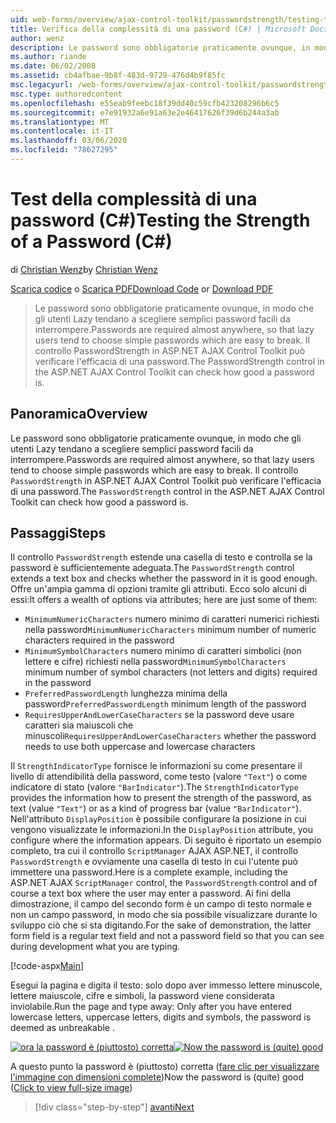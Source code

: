 ```yaml
---
uid: web-forms/overview/ajax-control-toolkit/passwordstrength/testing-the-strength-of-a-password-cs
title: Verifica della complessità di una password (C#) | Microsoft Docs
author: wenz
description: Le password sono obbligatorie praticamente ovunque, in modo che gli utenti Lazy tendano a scegliere semplici password facili da interrompere. Controllo PasswordStrength in ASP. N...
ms.author: riande
ms.date: 06/02/2008
ms.assetid: cb4afbae-9b8f-483d-9729-476d4b9f85fc
msc.legacyurl: /web-forms/overview/ajax-control-toolkit/passwordstrength/testing-the-strength-of-a-password-cs
msc.type: authoredcontent
ms.openlocfilehash: e55eab9feebc18f39dd40c59cfb423208296b6c5
ms.sourcegitcommit: e7e91932a6e91a63e2e46417626f39d6b244a3ab
ms.translationtype: MT
ms.contentlocale: it-IT
ms.lasthandoff: 03/06/2020
ms.locfileid: "78627295"
---
```

# <a name="testing-the-strength-of-a-password-c"></a><span data-ttu-id="37363-104">Test della complessità di una password (C#)</span><span class="sxs-lookup"><span data-stu-id="37363-104">Testing the Strength of a Password (C#)</span></span>

<span data-ttu-id="37363-105">di [Christian Wenz](https://github.com/wenz)</span><span class="sxs-lookup"><span data-stu-id="37363-105">by [Christian Wenz](https://github.com/wenz)</span></span>

<span data-ttu-id="37363-106">[Scarica codice](https://download.microsoft.com/download/9/3/f/93f8daea-bebd-4821-833b-95205389c7d0/PasswordStrength0.cs.zip) o [Scarica PDF](https://download.microsoft.com/download/2/d/c/2dc10e34-6983-41d4-9c08-f78f5387d32b/passwordstrength0CS.pdf)</span><span class="sxs-lookup"><span data-stu-id="37363-106">[Download Code](https://download.microsoft.com/download/9/3/f/93f8daea-bebd-4821-833b-95205389c7d0/PasswordStrength0.cs.zip) or [Download PDF](https://download.microsoft.com/download/2/d/c/2dc10e34-6983-41d4-9c08-f78f5387d32b/passwordstrength0CS.pdf)</span></span>

> <span data-ttu-id="37363-107">Le password sono obbligatorie praticamente ovunque, in modo che gli utenti Lazy tendano a scegliere semplici password facili da interrompere.</span><span class="sxs-lookup"><span data-stu-id="37363-107">Passwords are required almost anywhere, so that lazy users tend to choose simple passwords which are easy to break.</span></span> <span data-ttu-id="37363-108">Il controllo PasswordStrength in ASP.NET AJAX Control Toolkit può verificare l'efficacia di una password.</span><span class="sxs-lookup"><span data-stu-id="37363-108">The PasswordStrength control in the ASP.NET AJAX Control Toolkit can check how good a password is.</span></span>

## <a name="overview"></a><span data-ttu-id="37363-109">Panoramica</span><span class="sxs-lookup"><span data-stu-id="37363-109">Overview</span></span>

<span data-ttu-id="37363-110">Le password sono obbligatorie praticamente ovunque, in modo che gli utenti Lazy tendano a scegliere semplici password facili da interrompere.</span><span class="sxs-lookup"><span data-stu-id="37363-110">Passwords are required almost anywhere, so that lazy users tend to choose simple passwords which are easy to break.</span></span> <span data-ttu-id="37363-111">Il controllo `PasswordStrength` in ASP.NET AJAX Control Toolkit può verificare l'efficacia di una password.</span><span class="sxs-lookup"><span data-stu-id="37363-111">The `PasswordStrength` control in the ASP.NET AJAX Control Toolkit can check how good a password is.</span></span>

## <a name="steps"></a><span data-ttu-id="37363-112">Passaggi</span><span class="sxs-lookup"><span data-stu-id="37363-112">Steps</span></span>

<span data-ttu-id="37363-113">Il controllo `PasswordStrength` estende una casella di testo e controlla se la password è sufficientemente adeguata.</span><span class="sxs-lookup"><span data-stu-id="37363-113">The `PasswordStrength` control extends a text box and checks whether the password in it is good enough.</span></span> <span data-ttu-id="37363-114">Offre un'ampia gamma di opzioni tramite gli attributi. Ecco solo alcuni di essi:</span><span class="sxs-lookup"><span data-stu-id="37363-114">It offers a wealth of options via attributes; here are just some of them:</span></span>

- <span data-ttu-id="37363-115">`MinimumNumericCharacters` numero minimo di caratteri numerici richiesti nella password</span><span class="sxs-lookup"><span data-stu-id="37363-115">`MinimumNumericCharacters` minimum number of numeric characters required in the password</span></span>
- <span data-ttu-id="37363-116">`MinimumSymbolCharacters` numero minimo di caratteri simbolici (non lettere e cifre) richiesti nella password</span><span class="sxs-lookup"><span data-stu-id="37363-116">`MinimumSymbolCharacters` minimum number of symbol characters (not letters and digits) required in the password</span></span>
- <span data-ttu-id="37363-117">`PreferredPasswordLength` lunghezza minima della password</span><span class="sxs-lookup"><span data-stu-id="37363-117">`PreferredPasswordLength` minimum length of the password</span></span>
- <span data-ttu-id="37363-118">`RequiresUpperAndLowerCaseCharacters` se la password deve usare caratteri sia maiuscoli che minuscoli</span><span class="sxs-lookup"><span data-stu-id="37363-118">`RequiresUpperAndLowerCaseCharacters` whether the password needs to use both uppercase and lowercase characters</span></span>

<span data-ttu-id="37363-119">Il `StrengthIndicatorType` fornisce le informazioni su come presentare il livello di attendibilità della password, come testo (valore `"Text"`) o come indicatore di stato (valore `"BarIndicator"`).</span><span class="sxs-lookup"><span data-stu-id="37363-119">The `StrengthIndicatorType` provides the information how to present the strength of the password, as text (value `"Text"`) or as a kind of progress bar (value `"BarIndicator"`).</span></span> <span data-ttu-id="37363-120">Nell'attributo `DisplayPosition` è possibile configurare la posizione in cui vengono visualizzate le informazioni.</span><span class="sxs-lookup"><span data-stu-id="37363-120">In the `DisplayPosition` attribute, you configure where the information appears.</span></span> <span data-ttu-id="37363-121">Di seguito è riportato un esempio completo, tra cui il controllo `ScriptManager` AJAX ASP.NET, il controllo `PasswordStrength` e ovviamente una casella di testo in cui l'utente può immettere una password.</span><span class="sxs-lookup"><span data-stu-id="37363-121">Here is a complete example, including the ASP.NET AJAX `ScriptManager` control, the `PasswordStrength` control and of course a text box where the user may enter a password.</span></span> <span data-ttu-id="37363-122">Ai fini della dimostrazione, il campo del secondo form è un campo di testo normale e non un campo password, in modo che sia possibile visualizzare durante lo sviluppo ciò che si sta digitando.</span><span class="sxs-lookup"><span data-stu-id="37363-122">For the sake of demonstration, the latter form field is a regular text field and not a password field so that you can see during development what you are typing.</span></span>

[!code-aspx[Main](testing-the-strength-of-a-password-cs/samples/sample1.aspx)]

<span data-ttu-id="37363-123">Esegui la pagina e digita il testo: solo dopo aver immesso lettere minuscole, lettere maiuscole, cifre e simboli, la password viene considerata inviolabile.</span><span class="sxs-lookup"><span data-stu-id="37363-123">Run the page and type away: Only after you have entered lowercase letters, uppercase letters, digits and symbols, the password is deemed as unbreakable .</span></span>

<span data-ttu-id="37363-124">[![ora la password è (piuttosto) corretta](testing-the-strength-of-a-password-cs/_static/image2.png)](testing-the-strength-of-a-password-cs/_static/image1.png)</span><span class="sxs-lookup"><span data-stu-id="37363-124">[![Now the password is (quite) good](testing-the-strength-of-a-password-cs/_static/image2.png)](testing-the-strength-of-a-password-cs/_static/image1.png)</span></span>

<span data-ttu-id="37363-125">A questo punto la password è (piuttosto) corretta ([fare clic per visualizzare l'immagine con dimensioni complete](testing-the-strength-of-a-password-cs/_static/image3.png))</span><span class="sxs-lookup"><span data-stu-id="37363-125">Now the password is (quite) good ([Click to view full-size image](testing-the-strength-of-a-password-cs/_static/image3.png))</span></span>

> [!div class="step-by-step"]
> [<span data-ttu-id="37363-126">avanti</span><span class="sxs-lookup"><span data-stu-id="37363-126">Next</span></span>](testing-the-strength-of-a-password-vb.md)
